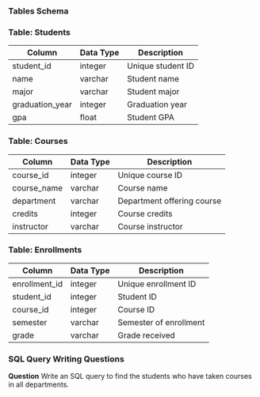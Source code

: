 ### **Tables Schema**

### Table: Students

| Column | Data Type | Description |
| --- | --- | --- |
| student_id | integer | Unique student ID |
| name | varchar | Student name |
| major | varchar | Student major |
| graduation_year | integer | Graduation year |
| gpa | float | Student GPA |

### Table: Courses

| Column | Data Type | Description |
| --- | --- | --- |
| course_id | integer | Unique course ID |
| course_name | varchar | Course name |
| department | varchar | Department offering course |
| credits | integer | Course credits |
| instructor | varchar | Course instructor |

### Table: Enrollments

| Column | Data Type | Description |
| --- | --- | --- |
| enrollment_id | integer | Unique enrollment ID |
| student_id | integer | Student ID |
| course_id | integer | Course ID |
| semester | varchar | Semester of enrollment |
| grade | varchar | Grade received |

### **SQL Query Writing Questions**

**Question**
Write an SQL query to find the students who have taken courses in all departments.

